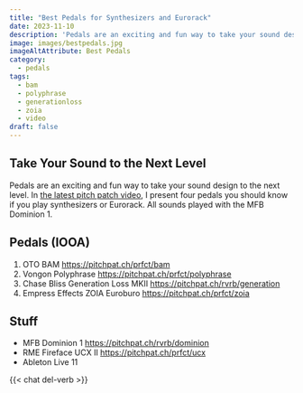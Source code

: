 ```yaml
---
title: "Best Pedals for Synthesizers and Eurorack"
date: 2023-11-10
description: 'Pedals are an exciting and fun way to take your sound design to the next level. In the latest pitch patch video, I present four pedals you should know if you play synthesizers or Eurorack. '
image: images/bestpedals.jpg
imageAltAttribute: Best Pedals
category: 
  - pedals
tags: 
  - bam
  - polyphrase
  - generationloss
  - zoia
  - video
draft: false
---
```


## Take Your Sound to the Next Level

Pedals are an exciting and fun way to take your sound design to the next level. In [the latest pitch patch video](https://youtu.be/HYI_nXKeEXA "Best pedals on YouTube"), I present four pedals you should know if you play synthesizers or Eurorack. All sounds played with the MFB Dominion 1.

## Pedals (IOOA)

1. OTO BAM
    https://pitchpat.ch/prfct/bam
2. Vongon Polyphrase
    https://pitchpat.ch/prfct/polyphrase
3. Chase Bliss Generation Loss MKII
    https://pitchpat.ch/rvrb/generation
4. Empress Effects ZOIA Euroburo
    https://pitchpat.ch/prfct/zoia

## Stuff
* MFB Dominion 1
   https://pitchpat.ch/rvrb/dominion
* RME Fireface UCX II
   https://pitchpat.ch/prfct/ucx
* Ableton Live 11

{{< chat del-verb >}}